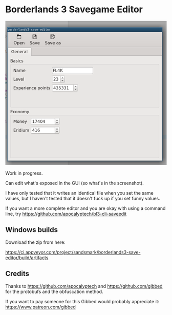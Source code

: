 Borderlands 3 Savegame Editor
=============================

![screenshot](/doc/screenshot.png)


Work in progress.

Can edit what's exposed in the GUI (so what's in the screenshot).

I have only tested that it writes an identical file when you set the same
values, but I haven't tested that it doesn't fuck up if you set funny values.

If you want a more complete editor and you are okay with using a command line,
try https://github.com/apocalyptech/bl3-cli-saveedit

## Windows builds

Download the zip from here:

https://ci.appveyor.com/project/sandsmark/borderlands3-save-editor/build/artifacts

## Credits

Thanks to https://github.com/apocalyptech and https://github.com/gibbed for the
protobufs and the obfuscation method.

If you want to pay someone for this Gibbed would probably appreciate it:
https://www.patreon.com/gibbed

